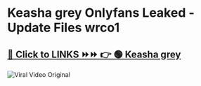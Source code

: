 
 # Keasha grey Onlyfans Leaked - Update Files wrco1

## <h2><a href="https://clipsfans.com/Keasha_grey&ref=git">🔗 Click to LINKS ⏩⏩ 👉 🟢 Keasha grey </a></h2>

<a href="https://clipsfans.com/Keasha_grey&ref=git" rel="nofollow" data-target="animated-image.originalLink"><img src="https://i.ibb.co.com/xMMVF88/686577567.gif" alt="Viral Video Original" style="max-width: 100%; display: inline-block;" data-target="animated-image.originalImage"></a>

